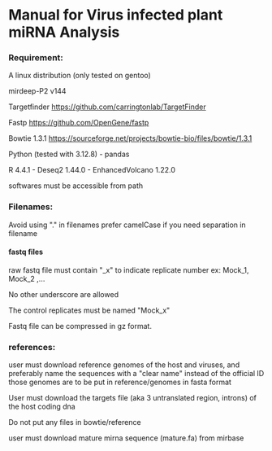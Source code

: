 # Manual for Virus infected plant miRNA Analysis

### Requirement:

A linux distribution (only tested on gentoo)

mirdeep-P2 v144

Targetfinder https://github.com/carringtonlab/TargetFinder 

Fastp https://github.com/OpenGene/fastp

Bowtie 1.3.1 https://sourceforge.net/projects/bowtie-bio/files/bowtie/1.3.1

Python (tested with 3.12.8)
    - pandas

R 4.4.1 
    - Deseq2 1.44.0
    - EnhancedVolcano 1.22.0

softwares must be accessible from path

### Filenames:

Avoid using "." in filenames prefer camelCase if you need separation in filename

#### fastq files

raw fastq file must contain "_x" to indicate replicate number ex: Mock_1, Mock_2 ,...

No other underscore are allowed

The control replicates must be named "Mock_x"

Fastq file can be compressed in gz format.

### references:

user must download reference genomes of the host and viruses, and preferably name the sequences with a "clear name" instead of the official ID 
those genomes are to be put in reference/genomes in fasta format

User must download the targets file (aka 3 untranslated region, introns) of the host coding dna

Do not put any files in bowtie/reference

user must download mature mirna sequence (mature.fa) from mirbase

